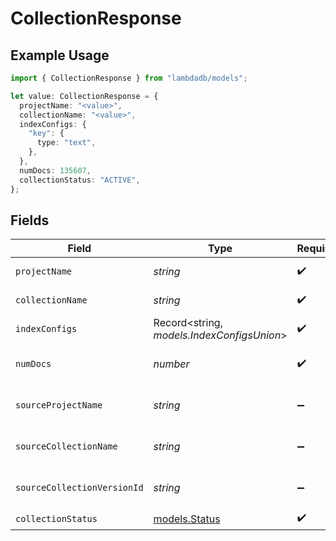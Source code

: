 # CollectionResponse

## Example Usage

```typescript
import { CollectionResponse } from "lambdadb/models";

let value: CollectionResponse = {
  projectName: "<value>",
  collectionName: "<value>",
  indexConfigs: {
    "key": {
      type: "text",
    },
  },
  numDocs: 135607,
  collectionStatus: "ACTIVE",
};
```

## Fields

| Field                                      | Type                                       | Required                                   | Description                                |
| ------------------------------------------ | ------------------------------------------ | ------------------------------------------ | ------------------------------------------ |
| `projectName`                              | *string*                                   | :heavy_check_mark:                         | Project name.                              |
| `collectionName`                           | *string*                                   | :heavy_check_mark:                         | Collection name.                           |
| `indexConfigs`                             | Record<string, *models.IndexConfigsUnion*> | :heavy_check_mark:                         | N/A                                        |
| `numDocs`                                  | *number*                                   | :heavy_check_mark:                         | Total number of documents.                 |
| `sourceProjectName`                        | *string*                                   | :heavy_minus_sign:                         | Source project name.                       |
| `sourceCollectionName`                     | *string*                                   | :heavy_minus_sign:                         | Source collection name.                    |
| `sourceCollectionVersionId`                | *string*                                   | :heavy_minus_sign:                         | Source collection version.                 |
| `collectionStatus`                         | [models.Status](../models/status.md)       | :heavy_check_mark:                         | Status                                     |